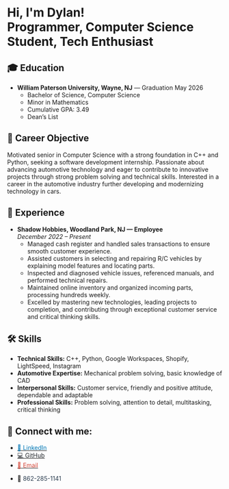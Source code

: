 <h1>Hi, I'm Dylan! <br/>
<a> Programmer</a>, 
<a>Computer Science Student</a>, 
<a>Tech Enthusiast</a></h1>

<h2>🎓 Education</h2>

- **William Paterson University, Wayne, NJ** — Graduation May 2026  
  - Bachelor of Science, Computer Science  
  - Minor in Mathematics  
  - Cumulative GPA: 3.49  
  - Dean’s List  

<h2>🎯 Career Objective</h2>

Motivated senior in Computer Science with a strong foundation in C++ and Python, seeking a software development internship. Passionate about advancing automotive technology and eager to contribute to innovative projects through strong problem solving and technical skills. Interested in a career in the automotive industry further developing and modernizing technology in cars.  

<h2>💼 Experience</h2>

- **Shadow Hobbies, Woodland Park, NJ — Employee**  
  *December 2022 – Present*  
  - Managed cash register and handled sales transactions to ensure smooth customer experience.  
  - Assisted customers in selecting and repairing R/C vehicles by explaining model features and locating parts.  
  - Inspected and diagnosed vehicle issues, referenced manuals, and performed technical repairs.  
  - Maintained online inventory and organized incoming parts, processing hundreds weekly.  
  - Excelled by mastering new technologies, leading projects to completion, and contributing through exceptional customer service and critical thinking skills.  

<h2>🛠 Skills</h2>

- **Technical Skills:** C++, Python, Google Workspaces, Shopify, LightSpeed, Instagram  
- **Automotive Expertise:** Mechanical problem solving, basic knowledge of CAD  
- **Interpersonal Skills:** Customer service, friendly and positive attitude, dependable and adaptable  
- **Professional Skills:** Problem solving, attention to detail, multitasking, critical thinking  

## 🤳 Connect with me:

- <a href="https://www.linkedin.com/in/developerdylan/">
    <span style="color:#0077B5">💼 LinkedIn</span>
  </a>  

- <a href="https://github.com/Dweaver425">
    <span style="color:#24292e">💻 GitHub</span>
  </a>  

- <a href="mailto:Dylanweaver425@gmail.com">
    <span style="color:#D44638">📧 Email</span>
  </a>  

- 📱 <span style="color:#2c3e50">862-285-1141</span>
